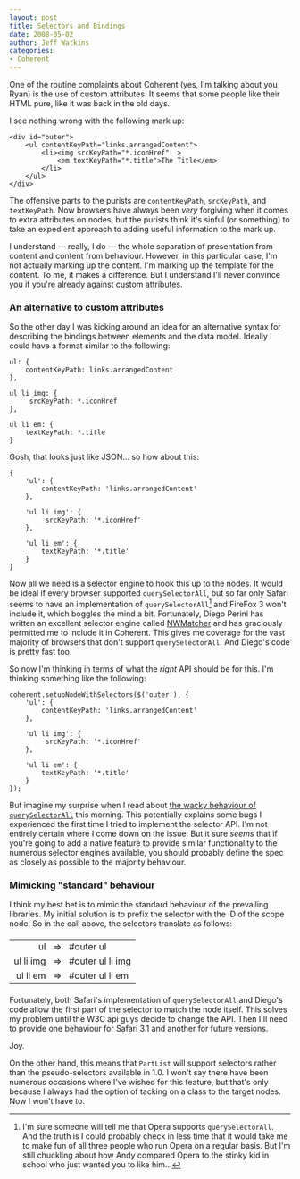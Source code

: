 ```yaml
---
layout: post
title: Selectors and Bindings
date: 2008-05-02
author: Jeff Watkins
categories:
- Coherent
---
```


One of the routine complaints about Coherent (yes, I'm talking about you Ryan) is the use of custom attributes. It seems that some people like their HTML pure, like it was back in the old days.
<!--more-->

I see nothing wrong with the following mark up:

    <div id="outer">
        <ul contentKeyPath="links.arrangedContent">
            <li><img srcKeyPath="*.iconHref"  >
                <em textKeyPath="*.title">The Title</em>
            </li>
        </ul>
    </div>

The offensive parts to the purists are `contentKeyPath`, `srcKeyPath`, and `textKeyPath`. Now browsers have always been _very_ forgiving when it comes to extra attributes on nodes, but the purists think it's sinful (or something) to take an expedient approach to adding useful information to the mark up.

I understand &mdash; really, I do &mdash; the whole separation of presentation from content and content from behaviour. However, in this particular case, I'm not actually marking up the content. I'm marking up the template for the content. To me, it makes a difference. But I understand I'll never convince you if you're already against custom attributes.

### An alternative to custom attributes ###

So the other day I was kicking around an idea for an alternative syntax for describing the bindings between elements and the data model. Ideally I could have a format similar to the following:

    ul: {
        contentKeyPath: links.arrangedContent
    },

    ul li img: {
		 srcKeyPath: *.iconHref
    },

    ul li em: {
        textKeyPath: *.title
    }

Gosh, that looks just like JSON... so how about this:

    {
        'ul': {
            contentKeyPath: 'links.arrangedContent'
        },

        'ul li img': {
    		 srcKeyPath: '*.iconHref'
        },

        'ul li em': {
            textKeyPath: '*.title'
        }
    }

Now all we need is a selector engine to hook this up to the nodes. It would be ideal if every browser supported `querySelectorAll`, but so far only Safari seems to have an implementation of `querySelectorAll`[^o] and FireFox 3 won't include it, which boggles the mind a bit. Fortunately, Diego Perini has written an excellent selector engine called [NWMatcher](http://javascript.nwbox.com/NWMatcher/) and has graciously permitted me to include it in Coherent. This gives me coverage for the vast majority of browsers that don't support `querySelectorAll`. And Diego's code is pretty fast too.

So now I'm thinking in terms of what the _right_ API should be for this. I'm thinking something like the following:

    coherent.setupNodeWithSelectors($('outer'), {
        'ul': {
            contentKeyPath: 'links.arrangedContent'
        },

        'ul li img': {
    		 srcKeyPath: '*.iconHref'
        },

        'ul li em': {
            textKeyPath: '*.title'
        }
    });

But imagine my surprise when I read about [the wacky behaviour of `querySelectorAll`](http://ejohn.org/blog/thoughts-on-queryselectorall/) this morning. This potentially explains some bugs I experienced the first time I tried to implement the selector API. I'm not entirely certain where I come down on the issue. But it sure _seems_ that if you're going to add a native feature to provide similar functionality to the numerous selector engines available, you should probably define the spec as closely as possible to the majority behaviour.

### Mimicking "standard" behaviour ###

I think my best bet is to mimic the standard behaviour of the prevailing libraries. My initial solution is to prefix the selector with the ID of the scope node. So in the call above, the selectors translate as follows:

<table style="margin: 20px auto;">
<tr><td style="text-align:right;padding-right:5px;">ul</td><td>&#x21D2;</td><td style="padding-left: 5px;">#outer ul</td></tr>
<tr><td style="text-align:right;padding-right:5px;">ul li img</td><td>&#x21D2;</td><td style="padding-left: 5px;">#outer ul li img</td></tr>
<tr><td style="text-align:right;padding-right:5px;">ul li em</td><td>&#x21D2;</td><td style="padding-left: 5px;">#outer ul li em</td></tr>
</table>

Fortunately, both Safari's implementation of `querySelectorAll` and Diego's code allow the first part of the selector to match the node itself. This solves my problem until the W3C api guys decide to change the API. Then I'll need to provide one behaviour for Safari 3.1 and another for future versions.

Joy.

On the other hand, this means that `PartList` will support selectors rather than the pseudo-selectors available in 1.0. I won't say there have been numerous occasions where I've wished for this feature, but that's only because I always had the option of tacking on a class to the target nodes. Now I won't have to.


[^o]: I'm sure someone will tell me that Opera supports `querySelectorAll`. And the truth is I could probably check in less time that it would take me to make fun of all three people who run Opera on a regular basis. But I'm still chuckling about how Andy compared Opera to the stinky kid in school who just wanted you to like him...